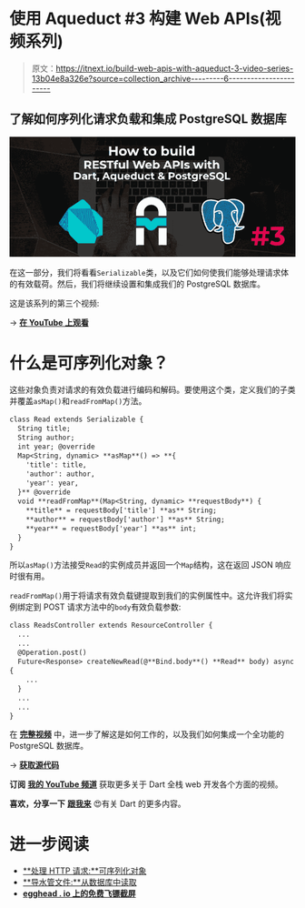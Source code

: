 # 使用 Aqueduct #3 构建 Web APIs(视频系列)

> 原文：<https://itnext.io/build-web-apis-with-aqueduct-3-video-series-13b04e8a326e?source=collection_archive---------6----------------------->

## 了解如何序列化请求负载和集成 PostgreSQL 数据库

![](img/49bb5ea9bfabad79208b4eb0c8ae95bb.png)

在这一部分，我们将看看`Serializable`类，以及它们如何使我们能够处理请求体的有效载荷。然后，我们将继续设置和集成我们的 PostgreSQL 数据库。

这是该系列的第三个视频:

→ [**在 YouTube 上观看**](https://www.youtube.com/watch?v=sXk9nkdSVq4)

# 什么是可序列化对象？

这些对象负责对请求的有效负载进行编码和解码。要使用这个类，定义我们的子类并覆盖`asMap()`和`readFromMap()`方法。

```
class Read extends Serializable {
  String title;
  String author;
  int year; @override
  Map<String, dynamic> **asMap**() => **{
    'title': title,
    'author': author,
    'year': year,
  }** @override
  void **readFromMap**(Map<String, dynamic> **requestBody**) {
    **title** = requestBody['title'] **as** String;
    **author** = requestBody['author'] **as** String;
    **year** = requestBody['year'] **as** int;
  }
}
```

所以`asMap()`方法接受`Read`的实例成员并返回一个`Map`结构，这在返回 JSON 响应时很有用。

`readFromMap()`用于将请求有效负载键提取到我们的实例属性中。这允许我们将实例绑定到 POST 请求方法中的`body`有效负载参数:

```
class ReadsController extends ResourceController {
  ...
  ...
  @Operation.post()
  Future<Response> createNewRead(@**Bind.body**() **Read** body) async {
    ...
  }
  ...
  ...
}
```

在 [**完整视频**](http://bit.ly/aqueduct-tutorial-3) 中，进一步了解这是如何工作的，以及我们如何集成一个全功能的 PostgreSQL 数据库。

→ [**获取源代码**](https://github.com/graphicbeacon/aqueduct-tutorial/tree/part-3)

**订阅** [**我的 YouTube 频道**](http://bit.ly/fullstackdart) 获取更多关于 Dart 全栈 web 开发各个方面的视频。

**喜欢，分享一下** [**跟我来**](https://twitter.com/creativ_bracket) 😍有关 Dart 的更多内容。

# 进一步阅读

*   [**处理 HTTP 请求:**可序列化对象](http://aqueduct.io/docs/http/request_and_response/#serializable-objects)
*   [**导水管文件:**从数据库中读取](http://aqueduct.io/docs/tut/executing-queries/)
*   [**egghead . io 上的免费飞镖截屏**](https://egghead.io/instructors/jermaine-oppong)